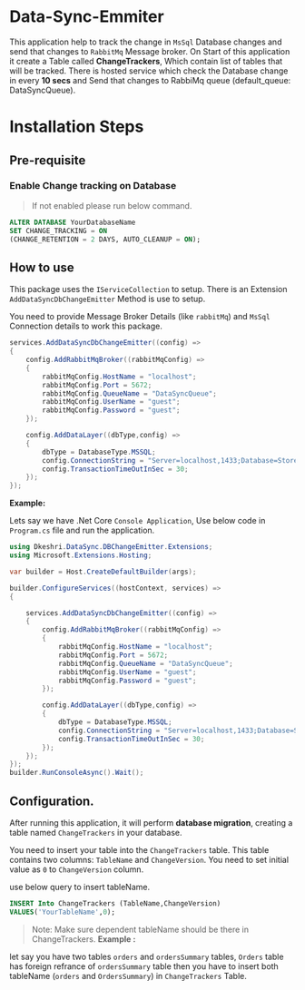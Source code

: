 # Data-Sync-Emmiter

This application help to track the change in `MsSql` Database changes and send that changes to `RabbitMq` Message broker. On Start of this application it create a Table called **ChangeTrackers**, Which contain list of tables that will be tracked. There is hosted service which check the Database change in every **10 secs** and Send that changes to RabbiMq queue (default_queue: DataSyncQueue).

# Installation Steps

## Pre-requisite

### Enable Change tracking on Database

> If not enabled please run below command.

```sql
ALTER DATABASE YourDatabaseName
SET CHANGE_TRACKING = ON 
(CHANGE_RETENTION = 2 DAYS, AUTO_CLEANUP = ON);
```

## How to use

This package uses the `IServiceCollection` to setup. There is an Extension `AddDataSyncDbChangeEmitter` Method is use to setup. 

You need to provide Message Broker Details (like `rabbitMq`) and `MsSql` Connection details to work this package.

```csharp
services.AddDataSyncDbChangeEmitter((config) =>
{
    config.AddRabbitMqBroker((rabbitMqConfig) =>
    {
        rabbitMqConfig.HostName = "localhost";
        rabbitMqConfig.Port = 5672;
        rabbitMqConfig.QueueName = "DataSyncQueue";
        rabbitMqConfig.UserName = "guest";
        rabbitMqConfig.Password = "guest";
    });

    config.AddDataLayer((dbType,config) =>
    {
        dbType = DatabaseType.MSSQL;
        config.ConnectionString = "Server=localhost,1433;Database=Store;User Id=sa;Password=MsSqlServer@2023;Encrypt=False";
        config.TransactionTimeOutInSec = 30;
    });
});
```
**Example:** 

Lets say we have .Net Core `Console Application`, Use below code in `Program.cs` file and run the application.

```csharp
using Dkeshri.DataSync.DBChangeEmitter.Extensions;
using Microsoft.Extensions.Hosting;

var builder = Host.CreateDefaultBuilder(args);

builder.ConfigureServices((hostContext, services) =>
{

    services.AddDataSyncDbChangeEmitter((config) =>
    {
        config.AddRabbitMqBroker((rabbitMqConfig) =>
        {
            rabbitMqConfig.HostName = "localhost";
            rabbitMqConfig.Port = 5672;
            rabbitMqConfig.QueueName = "DataSyncQueue";
            rabbitMqConfig.UserName = "guest";
            rabbitMqConfig.Password = "guest";
        });

        config.AddDataLayer((dbType,config) =>
        {
            dbType = DatabaseType.MSSQL;
            config.ConnectionString = "Server=localhost,1433;Database=Store;User Id=sa;Password=MsSqlServer@2023;Encrypt=False";
            config.TransactionTimeOutInSec = 30;
        });
    });
});
builder.RunConsoleAsync().Wait();
```

## Configuration.

After running this application, it will perform **database migration**, creating a table named `ChangeTrackers` in your database.

You need to insert your table into the `ChangeTrackers` table. This table contains two columns: `TableName` and `ChangeVersion`. You need to set initial value as `0` to `ChangeVersion` column.

use below query to insert tableName.

```sql
INSERT Into ChangeTrackers (TableName,ChangeVersion)
VALUES('YourTableName',0);
```

> Note: Make sure dependent tableName should be there in ChangeTrackers.
**Example :**

let say you have two tables `orders` and `ordersSummary` tables, `Orders` table has foreign refrance of `ordersSummary` table then you have to insert both tableName (`orders` and `OrdersSummary`) in `ChangeTrackers` Table.